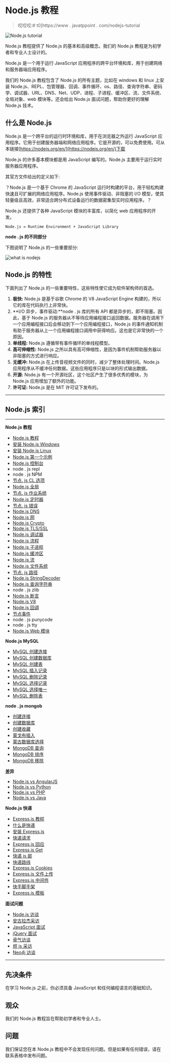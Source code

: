 # Node.js 教程

> 哎哎哎:# t0]https://www . javatppoint . com/nodejs-tutorial

![Node.js tutorial](../Images/25cdf2f9b0a684c584b380eea9d3256e.png)

Node.js 教程提供了 Node.js 的基本和高级概念。我们的 Node.js 教程是为初学者和专业人士设计的。

Node.js 是一个用于运行 JavaScript 应用程序的跨平台环境和库，用于创建网络和服务器端应用程序。

我们的 Node.js 教程包含了 Node.js 的所有主题，比如在 windows 和 linux 上安装 Node.js、REPL、包管理器、回调、事件循环、os、路径、查询字符串、密码学、调试器、URL、DNS、Net、UDP、进程、子进程、缓冲区、流、文件系统、全局对象、web 模块等。还会给出 Node.js 面试问题，帮助你更好的理解 Node.js 技术。

## 什么是 Node.js

Node.js 是一个跨平台的运行时环境和库，用于在浏览器之外运行 JavaScript 应用程序。它用于创建服务器端和网络应用程序。它是开源的，可以免费使用。可从本链接[https://nodejs.org/en/](https://nodejs.org/en/)下载

Node.js 的许多基本模块都是用 JavaScript 编写的。Node.js 主要用于运行实时服务器应用程序。

其官方文件给出的定义如下:

？Node.js 是一个基于 Chrome 的 JavaScript 运行时构建的平台，用于轻松构建快速且可扩展的网络应用程序。Node.js 使用事件驱动、非阻塞的 I/O 模型，使其轻量级且高效，非常适合跨分布式设备运行的数据密集型实时应用程序。？

Node.js 还提供了各种 JavaScript 模块的丰富库，以简化 web 应用程序的开发。

```
Node.js = Runtime Environment + JavaScript Library

```

**node . js 的不同部分**

下图说明了 Node.js 的一些重要部分:

![what is nodejs](../Images/9188c0e308380255b051303937e278d0.png)

## Node.js 的特性

下面列出了 Node.js 的一些重要特性，这些特性使它成为软件架构师的首选。

1.  **极快:** Node.js 是基于谷歌 Chrome 的 V8 JavaScript Engine 构建的，所以它的库在代码执行上非常快。
2.  **I/O 异步，事件驱动:**node . js 库的所有 API 都是异步的，即不阻塞。因此，基于 Node.js 的服务器从不等待应用编程接口返回数据。服务器在调用下一个应用编程接口后会移动到下一个应用编程接口，Node.js 的事件通知机制有助于服务器从上一个应用编程接口调用中获得响应。这也是它非常快的一个原因。
3.  **单线程:** Node.js 遵循带有事件循环的单线程模型。
4.  **高可伸缩性:** Node.js 之所以具有高可伸缩性，是因为事件机制帮助服务器以非阻塞的方式进行响应。
5.  **无缓冲:** Node.js 在上传音视频文件的同时，减少了整体处理时间。Node.js 应用程序从不缓冲任何数据。这些应用程序只是以块的形式输出数据。
6.  **开源:** Node.js 有一个开源社区，这个社区产生了很多优秀的模块，为 Node.js 应用增加了额外的功能。
7.  **许可证:** Node.js 是在 MIT 许可证下发布的。

* * *

## Node.js 索引

* * *

**Node.js 教程**

*   [Node.js 教程](nodejs-tutorial)
*   [安装 Node.js Windows](install-nodejs)
*   [安装 Node.js Linux](install-nodejs-on-linux-ubuntu-centos)
*   [Node.js 第一个示例](nodejs-first-example)
*   [Node.js 控制台](nodejs-console)
*   node . js repl
*   node . js NPM
*   [节点. js CL 选项](nodejs-command-line-options)
*   [Node.js 全局](nodejs-global-objects)
*   [节点. js 作业系统](nodejs-os)
*   [Node.js 定时器](nodejs-timer)
*   [节点. js 错误](nodejs-errors)
*   [Node.js DNS](nodejs-dns)
*   [Node.js 网](nodejs-net)
*   [Node.js Crypto](nodejs-crypto)
*   [Node.js TLS/SSL](nodejs-tls-ssl)
*   [Node.js 调试器](nodejs-debugger)
*   [Node.js 流程](nodejs-process)
*   [Node.js 子进程](nodejs-child-process)
*   [Node.js 缓冲区](nodejs-buffers)
*   [Node.js 流](nodejs-streams)
*   [Node.js 文件系统](nodejs-file-system)
*   [节点. js 路径](nodejs-path)
*   [Node.js StringDecoder](nodejs-stringdecoder)
*   [Node.js 查询字符串](nodejs-query-string)
*   node . js zlib
*   [Node.js 断言](nodejs-assertion-testing)
*   [Node.js V8](nodejs-v8)
*   [Node.js 回调](nodejs-callbacks)
*   [节点事件](nodejs-events)
*   node . js punycode
*   node . js tty
*   [Node.js Web 模块](nodejs-web-modules)

**Node.js MySQL**

*   [MySQL 创建连接](nodejs-mysql-create-connection)
*   [MySQL 创建数据库](nodejs-mysql-create-database)
*   [MySQL 创建表](nodejs-mysql-create-table)
*   [MySQL 插入记录](nodejs-mysql-insert-record)
*   [MySQL 删除记录](nodejs-mysql-delete-record)
*   [MySQL 选择记录](nodejs-mysql-select-record)
*   [MySQL 选择唯一](nodejs-mysql-select-unique-record)
*   [MySQL 删除表](nodejs-mysql-drop-table)

**node . js mongob**

*   [创建连接](nodejs-mongodb-create-connection)
*   [创建数据库](nodejs-mongodb-create-database)
*   [创建收藏](nodejs-mongodb-create-collection)
*   [蒙戈布插入](nodejs-mongodb-insert)
*   [蒙古数据库选择](nodejs-mongodb-select)
*   [MongoDB 查询](nodejs-mongodb-query)
*   [MongoDB 排序](nodejs-mongodb-sorting)
*   [MongoDB 移除](nodejs-mongodb-remove)

**差异**

*   [Node.js vs AngularJS](nodejs-vs-angularjs)
*   [Node.js vs Python](nodejs-vs-python)
*   [Node.js vs PHP](nodejs-vs-php)
*   [Node.js vs Java](nodejs-vs-java)

**Node.js 快递**

*   [Express.js 教程](expressjs-tutorial)
*   [什么是快递](what-is-expressjs)
*   [安装 Express.js](install-expressjs)
*   [快递请求](expressjs-request)
*   [Express.js 回应](expressjs-response)
*   [Express.js Get](expressjs-get)
*   [快递 js 邮](expressjs-post)
*   [快递路线](expressjs-routing)
*   [Express.js Cookies](expressjs-cookies)
*   [Express.js 文件上传](expressjs-file-upload)
*   [Express.js 中间件](expressjs-middleware)
*   [快手脚手架](expressjs-scaffolding)
*   [Express.js 模板](expressjs-template)

**面试问题**

*   [Node.js 访谈](node-js-interview-questions)
*   [安古拉杰采访](angularjs-interview-questions)
*   [JavaScript 面试](javascript-interview-questions)
*   [jQuery 面试](jquery-interview-questions)
*   [骨气访谈](backbone-js-interview-questions)
*   [烬 js 采访](ember-js-interview-questions)
*   [Neo4j 访谈](neo4j-interview-questions)

* * *

## 先决条件

在学习 Node.js 之前，你必须具备 JavaScript 和任何编程语言的基础知识。

## 观众

我们的 Node.js 教程旨在帮助初学者和专业人士。

## 问题

我们保证您在本 Node.js 教程中不会发现任何问题。但是如果有任何错误，请在联系表格中发布问题。